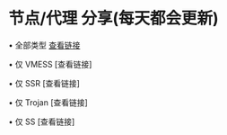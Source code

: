 # 节点/代理 分享(每天都会更新)
• 全部类型 [查看链接](https://github.com/OVOJKzzZ/test/blob/main/123)

• 仅 VMESS [查看链接]

• 仅 SSR [查看链接]

• 仅 Trojan [查看链接]

• 仅 SS [查看链接]
